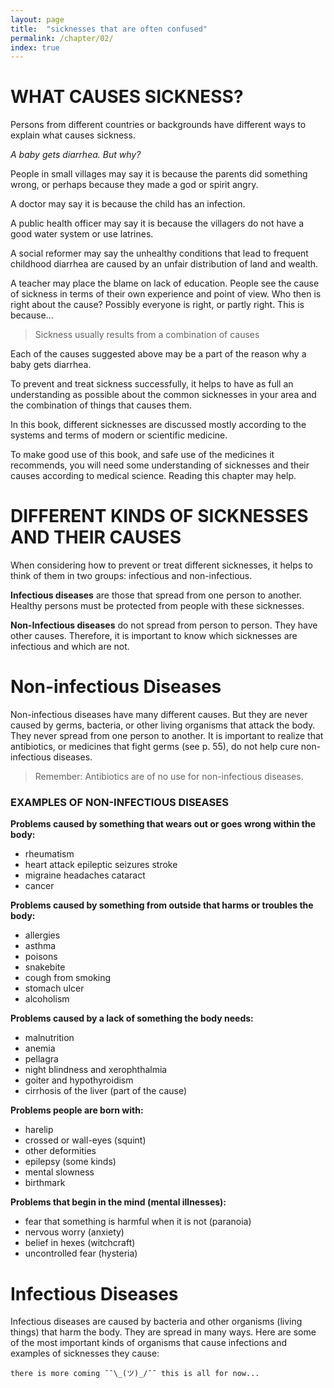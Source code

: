```yaml
---
layout: page
title:  "sicknesses that are often confused"
permalink: /chapter/02/
index: true
---
```

# WHAT CAUSES SICKNESS?

Persons from different countries or backgrounds have different ways to explain what causes sickness.

_A baby gets diarrhea. But why?_

People in small villages may say it is because the parents did something wrong, or perhaps because they made a god or spirit angry.

A doctor may say it is because the child has an infection.

A public health officer may say it is because the villagers do not have a good water system or use latrines.

A social reformer may say the unhealthy conditions that lead to frequent childhood diarrhea are caused by an unfair distribution of land and wealth.

A teacher may place the blame on lack of education.
People see the cause of sickness in terms of their own experience and point of view. Who then is right about the cause? Possibly everyone is right, or partly right. This is because...

>Sickness usually results from a combination of causes

Each of the causes suggested above may be a part of the reason why a baby gets diarrhea.

To prevent and treat sickness successfully, it helps to have as full an understanding as possible about the common sicknesses in your area and the combination of things that causes them.

In this book, different sicknesses are discussed mostly according to the systems and terms of modern or scientific medicine.

To make good use of this book, and safe use of the medicines it recommends, you will need some understanding of sicknesses and their causes according to medical science. Reading this chapter may help.


# DIFFERENT KINDS OF SICKNESSES AND THEIR CAUSES

When considering how to prevent or treat different sicknesses, it helps to think of them in two groups: infectious and non-infectious.

**Infectious diseases** are those that spread from one person to another. Healthy persons must be protected from people with these sicknesses.

**Non-Infectious diseases** do not spread from person to person. They have other causes. Therefore, it is important to know which sicknesses are infectious and which are not.


# Non-infectious Diseases

Non-infectious diseases have many different causes. But they are never caused by germs, bacteria, or other living organisms that attack the body. They never spread from one person to another. It is important to realize that antibiotics, or medicines that fight germs (see p. 55), do not help cure non-infectious diseases.

>Remember: Antibiotics are of no use for non-infectious diseases.


### EXAMPLES OF NON-INFECTIOUS DISEASES

**Problems caused by something that wears out or goes wrong within the body:**
  - rheumatism
  - heart attack epileptic seizures stroke
  - migraine headaches cataract
  - cancer


**Problems caused by something from outside that harms or troubles the body:**
  - allergies
  - asthma
  - poisons
  - snakebite
  - cough from smoking
  - stomach ulcer
  - alcoholism

**Problems caused by a lack of something the body needs:**
  - malnutrition
  - anemia
  - pellagra
  - night blindness and xerophthalmia
  - goiter and hypothyroidism
  - cirrhosis of the liver (part of the cause)

**Problems people are born with:**
  - harelip
  - crossed or wall-eyes (squint)
  - other deformities
  - epilepsy (some kinds)
  - mental slowness
  - birthmark


**Problems that begin in the mind (mental illnesses):**
  - fear that something is harmful when it is not (paranoia)
  - nervous worry (anxiety)
  - belief in hexes (witchcraft)
  - uncontrolled fear (hysteria)

# Infectious Diseases

Infectious diseases are caused by bacteria and other organisms (living things) that harm the body. They are spread in many ways. Here are some of the most important kinds of organisms that cause infections and examples of sicknesses they cause:



```
there is more coming ¯¯\_(ツ)_/¯¯ this is all for now...
```
